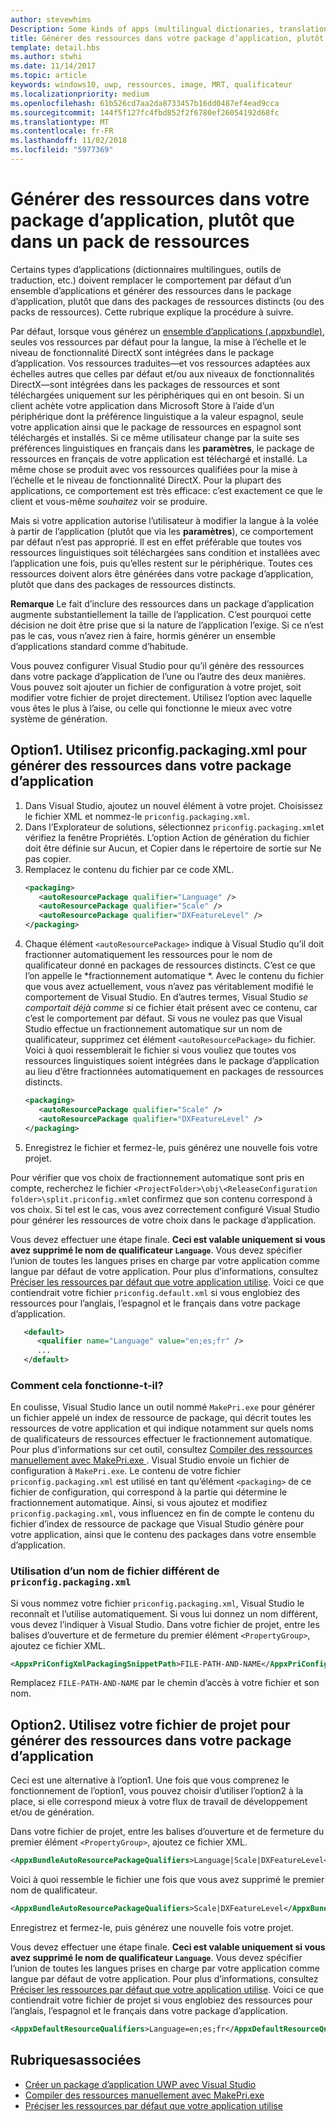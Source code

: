 ```yaml
---
author: stevewhims
Description: Some kinds of apps (multilingual dictionaries, translation tools, etc.) need to override the default behavior of an app bundle, and build resources into the app package instead of having them in separate resource packages. This topic explains how to do that.
title: Générer des ressources dans votre package d’application, plutôt que dans un pack de ressources
template: detail.hbs
ms.author: stwhi
ms.date: 11/14/2017
ms.topic: article
keywords: windows10, uwp, ressources, image, MRT, qualificateur
ms.localizationpriority: medium
ms.openlocfilehash: 61b526cd7aa2da8733457b16dd0487ef4ead9cca
ms.sourcegitcommit: 144f5f127fc4fbd852f2f6780ef26054192d68fc
ms.translationtype: MT
ms.contentlocale: fr-FR
ms.lasthandoff: 11/02/2018
ms.locfileid: "5977369"
---
```

# <a name="build-resources-into-your-app-package-instead-of-into-a-resource-pack"></a>Générer des ressources dans votre package d’application, plutôt que dans un pack de ressources

Certains types d’applications (dictionnaires multilingues, outils de traduction, etc.) doivent remplacer le comportement par défaut d’un ensemble d’applications et générer des ressources dans le package d’application, plutôt que dans des packages de ressources distincts (ou des packs de ressources). Cette rubrique explique la procédure à suivre.

Par défaut, lorsque vous générez un [ensemble d’applications (.appxbundle)](../packaging/packaging-uwp-apps.md), seules vos ressources par défaut pour la langue, la mise à l’échelle et le niveau de fonctionnalité DirectX sont intégrées dans le package d’application. Vos ressources traduites&mdash;et vos ressources adaptées aux échelles autres que celles par défaut et/ou aux niveaux de fonctionnalités DirectX&mdash;sont intégrées dans les packages de ressources et sont téléchargées uniquement sur les périphériques qui en ont besoin. Si un client achète votre application dans Microsoft Store à l’aide d’un périphérique dont la préférence linguistique a la valeur espagnol, seule votre application ainsi que le package de ressources en espagnol sont téléchargés et installés. Si ce même utilisateur change par la suite ses préférences linguistiques en français dans les **paramètres**, le package de ressources en français de votre application est téléchargé et installé. La même chose se produit avec vos ressources qualifiées pour la mise à l’échelle et le niveau de fonctionnalité DirectX. Pour la plupart des applications, ce comportement est très efficace: c’est exactement ce que le client et vous-même *souhaitez* voir se produire.

Mais si votre application autorise l’utilisateur à modifier la langue à la volée à partir de l’application (plutôt que via les **paramètres**), ce comportement par défaut n’est pas approprié. Il est en effet préférable que toutes vos ressources linguistiques soit téléchargées sans condition et installées avec l’application une fois, puis qu’elles restent sur le périphérique. Toutes ces ressources doivent alors être générées dans votre package d’application, plutôt que dans des packages de ressources distincts.

**Remarque** Le fait d’inclure des ressources dans un package d’application augmente substantiellement la taille de l’application. C’est pourquoi cette décision ne doit être prise que si la nature de l’application l’exige. Si ce n’est pas le cas, vous n’avez rien à faire, hormis générer un ensemble d’applications standard comme d’habitude.

Vous pouvez configurer Visual Studio pour qu’il génère des ressources dans votre package d’application de l’une ou l’autre des deux manières. Vous pouvez soit ajouter un fichier de configuration à votre projet, soit modifier votre fichier de projet directement. Utilisez l’option avec laquelle vous êtes le plus à l’aise, ou celle qui fonctionne le mieux avec votre système de génération.

## <a name="option-1-use-priconfigpackagingxml-to-build-resources-into-your-app-package"></a>Option1. Utilisez priconfig.packaging.xml pour générer des ressources dans votre package d’application

1. Dans Visual Studio, ajoutez un nouvel élément à votre projet. Choisissez le fichier XML et nommez-le `priconfig.packaging.xml`.
2. Dans l’Explorateur de solutions, sélectionnez `priconfig.packaging.xml`et vérifiez la fenêtre Propriétés. L’option Action de génération du fichier doit être définie sur Aucun, et Copier dans le répertoire de sortie sur Ne pas copier.
3. Remplacez le contenu du fichier par ce code XML.
   ```xml
   <packaging>
      <autoResourcePackage qualifier="Language" />
      <autoResourcePackage qualifier="Scale" />
      <autoResourcePackage qualifier="DXFeatureLevel" />
   </packaging>
   ```
4. Chaque élément `<autoResourcePackage>` indique à Visual Studio qu’il doit fractionner automatiquement les ressources pour le nom de qualificateur donné en packages de ressources distincts. C’est ce que l’on appelle le *fractionnement automatique *. Avec le contenu du fichier que vous avez actuellement, vous n’avez pas véritablement modifié le comportement de Visual Studio. En d’autres termes, Visual Studio *se comportait déjà comme si* ce fichier était présent avec ce contenu, car c’est le comportement par défaut. Si vous ne voulez pas que Visual Studio effectue un fractionnement automatique sur un nom de qualificateur, supprimez cet élément `<autoResourcePackage>` du fichier. Voici à quoi ressemblerait le fichier si vous vouliez que toutes vos ressources linguistiques soient intégrées dans le package d’application au lieu d’être fractionnées automatiquement en packages de ressources distincts.
   ```xml
   <packaging>
      <autoResourcePackage qualifier="Scale" />
      <autoResourcePackage qualifier="DXFeatureLevel" />
   </packaging>
   ```
5. Enregistrez le fichier et fermez-le, puis générez une nouvelle fois votre projet.

Pour vérifier que vos choix de fractionnement automatique sont pris en compte, recherchez le fichier `<ProjectFolder>\obj\<ReleaseConfiguration folder>\split.priconfig.xml`et confirmez que son contenu correspond à vos choix. Si tel est le cas, vous avez correctement configuré Visual Studio pour générer les ressources de votre choix dans le package d’application.

Vous devez effectuer une étape finale. **Ceci est valable uniquement si vous avez supprimé le nom de qualificateur `Language`**. Vous devez spécifier l’union de toutes les langues prises en charge par votre application comme langue par défaut de votre application. Pour plus d’informations, consultez [Préciser les ressources par défaut que votre application utilise](specify-default-resources-installed.md). Voici ce que contiendrait votre fichier `priconfig.default.xml` si vous englobiez des ressources pour l’anglais, l’espagnol et le français dans votre package d’application.

```xml
   <default>
      <qualifier name="Language" value="en;es;fr" />
      ...
   </default>
```

### <a name="how-does-this-work"></a>Comment cela fonctionne-t-il?

En coulisse, Visual Studio lance un outil nommé `MakePri.exe` pour générer un fichier appelé un index de ressource de package, qui décrit toutes les ressources de votre application et qui indique notamment sur quels noms de qualificateurs de ressources effectuer le fractionnement automatique. Pour plus d’informations sur cet outil, consultez [Compiler des ressources manuellement avec MakePri.exe ](compile-resources-manually-with-makepri.md). Visual Studio envoie un fichier de configuration à `MakePri.exe`. Le contenu de votre fichier `priconfig.packaging.xml` est utilisé en tant qu’élément `<packaging>` de ce fichier de configuration, qui correspond à la partie qui détermine le fractionnement automatique. Ainsi, si vous ajoutez et modifiez `priconfig.packaging.xml`, vous influencez en fin de compte le contenu du fichier d’index de ressource de package que Visual Studio génère pour votre application, ainsi que le contenu des packages dans votre ensemble d’application.

### <a name="using-a-different-file-name-than-priconfigpackagingxml"></a>Utilisation d’un nom de fichier différent de `priconfig.packaging.xml`

Si vous nommez votre fichier `priconfig.packaging.xml`, Visual Studio le reconnaît et l’utilise automatiquement. Si vous lui donnez un nom différent, vous devez l’indiquer à Visual Studio. Dans votre fichier de projet, entre les balises d’ouverture et de fermeture du premier élément `<PropertyGroup>`, ajoutez ce fichier XML.

```xml
<AppxPriConfigXmlPackagingSnippetPath>FILE-PATH-AND-NAME</AppxPriConfigXmlPackagingSnippetPath>
```

Remplacez `FILE-PATH-AND-NAME` par le chemin d’accès à votre fichier et son nom.

## <a name="option-2-use-your-project-file-to-build-resources-into-your-app-package"></a>Option2. Utilisez votre fichier de projet pour générer des ressources dans votre package d’application

Ceci est une alternative à l’option1. Une fois que vous comprenez le fonctionnement de l’option1, vous pouvez choisir d’utiliser l’option2 à la place, si elle correspond mieux à votre flux de travail de développement et/ou de génération.

Dans votre fichier de projet, entre les balises d’ouverture et de fermeture du premier élément `<PropertyGroup>`, ajoutez ce fichier XML.

```xml
<AppxBundleAutoResourcePackageQualifiers>Language|Scale|DXFeatureLevel</AppxBundleAutoResourcePackageQualifiers>
```

Voici à quoi ressemble le fichier une fois que vous avez supprimé le premier nom de qualificateur.

```xml
<AppxBundleAutoResourcePackageQualifiers>Scale|DXFeatureLevel</AppxBundleAutoResourcePackageQualifiers>
```

Enregistrez et fermez-le, puis générez une nouvelle fois votre projet.

Vous devez effectuer une étape finale. **Ceci est valable uniquement si vous avez supprimé le nom de qualificateur `Language`**. Vous devez spécifier l’union de toutes les langues prises en charge par votre application comme langue par défaut de votre application. Pour plus d’informations, consultez [Préciser les ressources par défaut que votre application utilise](specify-default-resources-installed.md). Voici ce que contiendrait votre fichier de projet si vous englobiez des ressources pour l’anglais, l’espagnol et le français dans votre package d’application.

```xml
<AppxDefaultResourceQualifiers>Language=en;es;fr</AppxDefaultResourceQualifiers>
```

## <a name="related-topics"></a>Rubriquesassociées

* [Créer un package d’application UWP avec Visual Studio](../packaging/packaging-uwp-apps.md)
* [Compiler des ressources manuellement avec MakePri.exe](compile-resources-manually-with-makepri.md)
* [Préciser les ressources par défaut que votre application utilise](specify-default-resources-installed.md)
